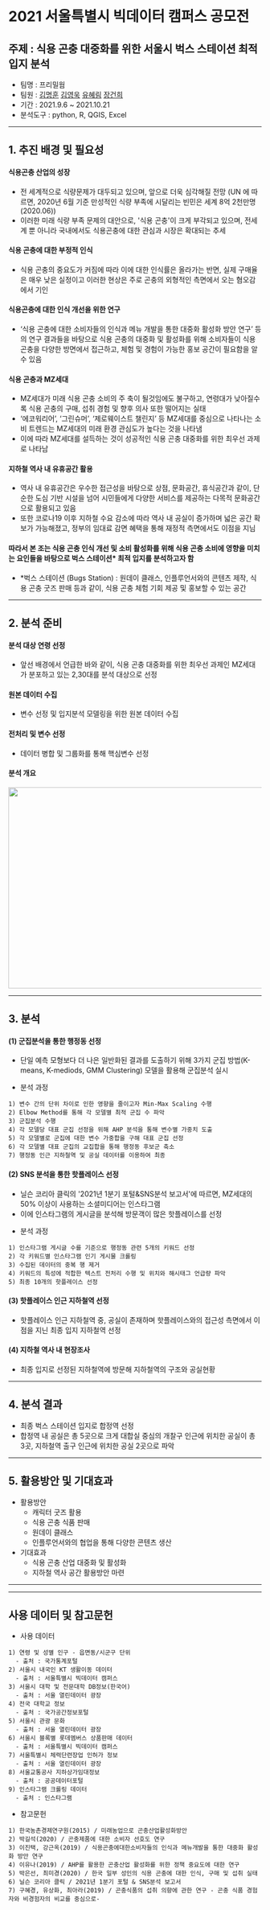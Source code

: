 # 2021 서울특별시 빅데이터 캠퍼스 공모전
주제 : 식용 곤충 대중화를 위한 서울시 벅스 스테이션 최적 입지 분석
-------------
* 팀명 : 프리밀웜
* 팀원 : [김명훈](https://github.com/minghoona) [김영욱](https://github.com/kjfms) [유혜림](https://github.com/YuHyeRim) [장건희](https://github.com/kuma987)
* 기간 : 2021.9.6 ~ 2021.10.21
* 분석도구 : python, R, QGIS, Excel

* * *

## 1. 추진 배경 및 필요성

#### 식용곤충 산업의 성장
- 전 세계적으로 식량문제가 대두되고 있으며, 앞으로 더욱 심각해질 전망 (UN 에 따르면, 2020년 6월 기준 만성적인 식량 부족에 시달리는 빈민은 세계 8억 2천만명(2020.06))
- 이러한 미래 식량 부족 문제의 대안으로, '식용 곤충'이 크게 부각되고 있으며, 전세계 뿐 아니라 국내에서도 식용곤충에 대한 관심과 시장은 확대되는 추세 

#### 식용 곤충에 대한 부정적 인식
- 식용 곤충의 중요도가 커짐에 따라 이에 대한 인식률은 올라가는 반면, 실제 구매율은 매우 낮은 실정이고 이러한 현상은 주로 곤충의 외형적인 측면에서 오는 혐오감에서 기인

#### 식용곤충에 대한 인식 개선을 위한 연구
- ‘식용 곤충에 대한 소비자들의 인식과 메뉴 개발을 통한 대중화 활성화 방안 연구’ 등의 연구 결과들을 바탕으로 식용 곤충의 대중화 및 활성화를 위해 소비자들이 식용 곤충을 다양한 방면에서 접근하고, 체험 및 경험이 가능한 홍보 공간이 필요함을 알 수 있음

#### 식용 곤충과 MZ세대
- MZ세대가 미래 식용 곤충 소비의 주 축이 될것임에도 불구하고, 연령대가 낮아질수록 식용 곤충의 구매, 섭취 경험 및 향후 의사 또한 떨어지는 실태
- ‘에코워리어’, ‘그린슈머’, ‘제로웨이스트 챌린지’ 등 MZ세대를 중심으로 나타나는 소비 트렌드는 MZ세대의 미래 환경 관심도가 높다는 것을 나타냄  
- 이에 따라 MZ세대를 설득하는 것이 성공적인 식용 곤충 대중화를 위한 최우선 과제로 나타남

#### 지하철 역사 내 유휴공간 활용
- 역사 내 유휴공간은 우수한 접근성을 바탕으로 상점, 문화공간, 휴식공간과 같이, 단순한 도심 기반 시설을 넘어 시민들에게 다양한 서비스를 제공하는 다목적 문화공간으로 활용되고 있음
- 또한 코로나19 이후 지하철 수요 감소에 따라 역사 내 공실이 증가하며 넓은 공간 확보가 가능해졌고, 정부의 임대료 감면 혜택을 통해 재정적 측면에서도 이점을 지님

  
#### 따라서 본 조는 식용 곤충 인식 개선 및 소비 활성화를 위해 식용 곤충 소비에 영향을 미치는 요인들을 바탕으로 벅스 스테이션* 최적 입지를 분석하고자 함 
* *벅스 스테이션 (Bugs Station) : 원데이 클래스, 인플루언서와의 콘텐츠 제작, 식용 곤충 굿즈 판매 등과 같이, 식용 곤충 체험 기회 제공 및 홍보할 수 있는 공간


* * *


## 2. 분석 준비

#### 분석 대상 연령 선정
- 앞선 배경에서 언급한 바와 같이, 식용 곤충 대중화를 위한 최우선 과제인 MZ세대가 분포하고 있는 2,30대를 분석 대상으로 선정
  
#### 원본 데이터 수집
- 변수 선정 및 입지분석 모델링을 위한 원본 데이터 수집
  
#### 전처리 및 변수 선정
- 데이터 병합 및 그룹화를 통해 핵심변수 선정
  
#### 분석 개요
<p align="center"><img src =https://user-images.githubusercontent.com/82136585/140672780-b5a68280-86ad-4cb2-88a3-a67b79e8a794.PNG width="1000" height="400"/>

* * *
  
## 3. 분석
  
#### (1) 군집분석을 통한 행정동 선정
- 단일 예측 모형보다 더 나은 일반화된 결과를 도출하기 위해 3가지 군집 방법(K-means, K-mediods, GMM Clustering) 모델을 활용해 군집분석 실시
  
* 분석 과정
```
1) 변수 간의 단위 차이로 인한 영향을 줄이고자 Min-Max Scaling 수행
2) Elbow Method를 통해 각 모델별 최적 군집 수 파악
3) 군집분석 수행
4) 각 모델당 대표 군집 선정을 위해 AHP 분석을 통해 변수별 가중치 도출
5) 각 모델별로 군집에 대한 변수 가중합을 구해 대표 군집 선정
6) 각 모델별 대표 군집의 교집합을 통해 행정동 후보군 축소
7) 행정동 인근 지하철역 및 공실 데이터를 이용하여 최종 
```
  
#### (2) SNS 분석을 통한 핫플레이스 선정
- 닐슨 코리아 클릭의 '2021년 1분기 포털&SNS분석 보고서'에 따르면, MZ세대의 50% 이상이 사용하는 소셜미디어는 인스타그램
- 이에 인스타그램의 게시글을 분석해 방문객이 많은 핫플레이스를 선정

* 분석 과정
```
1) 인스타그램 게시글 수를 기준으로 행정동 관련 5개의 키워드 선정
2) 각 키워드별 인스타그램 인기 게시물 크롤링
3) 수집된 데이터의 중복 행 제거
4) 키워드의 특성에 적합한 텍스트 전처리 수행 및 위치와 해시태그 언급량 파악
5) 최종 10개의 핫플레이스 선정
```

#### (3) 핫플레이스 인근 지하철역 선정
- 핫플레이스 인근 지하철역 중, 공실이 존재하며 핫플레이스와의 접근성 측면에서 이점을 지닌 최종 입지 지하철역 선정

#### (4) 지하철 역사 내 현장조사
- 최종 입지로 선정된 지하철역에 방문해 지하철역의 구조와 공실현황
  
* * *
  
## 4. 분석 결과
- 최종 벅스 스테이션 입지로 합정역 선정
- 합정역 내 공실은 총 5곳으로 크게 대합실 중심의 개찰구 인근에 위치한 공실이 총 3곳, 지하철역 출구 인근에 위치한 공실 2곳으로 파악

* * *  
  
## 5. 활용방안 및 기대효과
* 활용방안
  - 캐릭터 굿즈 활용
  - 식용 곤충 식품 판매
  - 원데이 클래스
  - 인플루언서와의 협업을 통해 다양한 콘텐츠 생산
* 기대효과
  - 식용 곤충 산업 대중화 및 활성화
  - 지하철 역사 공간 활용방안 마련

* * * 
* * * 
  
## 사용 데이터 및 참고문헌
* 사용 데이터
```
1) 연령 및 성별 인구 - 읍면동/시군구 단위 
  - 출처 : 국가통계포털
2) 서울시 내국인 KT 생활이동 데이터
  - 출처 : 서울특별시 빅데이터 캠퍼스
3) 서울시 대학 및 전문대학 DB정보(한국어)
  - 출처 : 서울 열린데이터 광장
4) 전국 대학교 정보
  - 출처 : 국가공간정보포털
5) 서울시 관광 문화
  - 출처 : 서울 열린데이터 광장
6) 서울시 블록별 롯데멤버스 상품판매 데이터
  - 출처 : 서울특별시 빅데이터 캠퍼스
7) 서울특별시 체력단련장업 인허가 정보
  - 출처 : 서울 열린데이터 광장
8) 서울교통공사 지하상가임대정보
  - 출처 : 공공데이터포털
9) 인스타그램 크롤링 데이터
  - 출처 : 인스타그램
```

  
* 참고문헌  
```
1) 한국농촌경제연구원(2015) / 미래농업으로 곤충산업활성화방안
2) 박길석(2020) / 곤충제품에 대한 소비자 선호도 연구
3) 이진택, 강근옥(2019) / 식용곤충에대한소비자들의 인식과 메뉴개발을 통한 대중화 활성화 방안 연구
4) 이유나(2019) / AHP를 활용한 곤충산업 활성화를 위한 정책 중요도에 대한 연구
5) 박은선, 최미경(2020) / 한국 일부 성인의 식용 곤충에 대한 인식, 구매 및 섭취 실태
6) 닐슨 코리아 클릭 / 2021년 1분기 포털 & SNS분석 보고서
7) 구혜경, 유상화, 최아라(2019) / 곤충식품의 섭취 의향에 관한 연구 - 곤충 식품 경험자와 비경험자의 비교를 중심으로-
```
